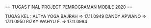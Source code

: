 == TUGAS FINAL PROJECT PEMROGRAMAN MOBILE 2020 ==

TUGAS KEL :
ALTYA YOGA BAJRAH     => 17.11.0949
DANDY APVIANO         => 17.11.0950
RIZKY WAHYU F.        => 17.11.0984
